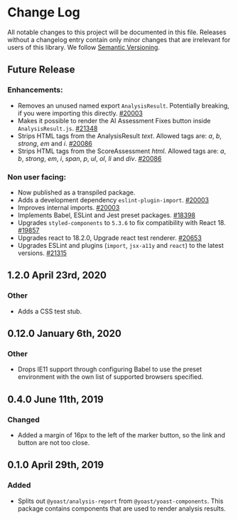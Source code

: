 # Change Log

All notable changes to this project will be documented in this file. Releases without a changelog entry contain only minor changes that are irrelevant for users of this library.
We follow [Semantic Versioning](http://semver.org/).

## Future Release
### Enhancements:
* Removes an unused named export `AnalysisResult`. Potentially breaking, if you were importing this directly. [#20003](https://github.com/Yoast/wordpress-seo/pull/20003)
* Makes it possible to render the AI Assessment Fixes button inside `AnalysisResult.js`. [#21348](https://github.com/Yoast/wordpress-seo/pull/21348)
* Strips HTML tags from the AnalysisResult _text_. Allowed tags are: _a_, _b_, _strong_, _em_ and _i_. [#20086](https://github.com/Yoast/wordpress-seo/pull/20086)
* Strips HTML tags from the ScoreAssessment _html_. Allowed tags are: _a_, _b_, _strong_, _em_, _i_, _span_, _p_, _ul_, _ol_, _li_ and _div_. [#20086](https://github.com/Yoast/wordpress-seo/pull/20086)

### Non user facing:
* Now published as a transpiled package.
* Adds a development dependency `eslint-plugin-import`. [#20003](https://github.com/Yoast/wordpress-seo/pull/20003)
* Improves internal imports. [#20003](https://github.com/Yoast/wordpress-seo/pull/20003)
* Implements Babel, ESLint and Jest preset packages. [#18398](https://github.com/Yoast/wordpress-seo/pull/18398)
* Upgrades `styled-components` to `5.3.6` to fix compatibility with React 18. [#19857](https://github.com/Yoast/wordpress-seo/pull/19857)
* Upgrades react to 18.2.0, Upgrade react test renderer. [#20653](https://github.com/Yoast/wordpress-seo/pull/20653)
* Upgrades ESLint and plugins (`import`, `jsx-a11y` and `react`) to the latest versions. [#21315](https://github.com/Yoast/wordpress-seo/pull/21315)

## 1.2.0 April 23rd, 2020
### Other
* Adds a CSS test stub.

## 0.12.0 January 6th, 2020
### Other
* Drops IE11 support through configuring Babel to use the preset environment with the own list of supported browsers specified.

## 0.4.0 June 11th, 2019
### Changed
* Added a margin of 16px to the left of the marker button, so the link and button are not too close.

## 0.1.0 April 29th, 2019
### Added
* Splits out `@yoast/analysis-report` from `@yoast/yoast-components`. This package contains components that are used to render analysis results.

